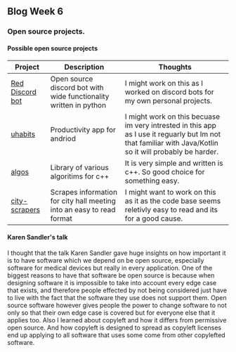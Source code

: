 ## Blog Week 6

### Open source projects.

#### Possible open source projects
Project | Description | Thoughts
------------------|------------------------------------------------|----------------------------------------------------
[Red Discord bot](https://github.com/Cog-Creators/Red-DiscordBot) | Open source discord bot with wide functionality written in python | I might work on this as I worked on discord bots for my own personal projects. 
[uhabits](https://github.com/iSoron/uhabits/) | Productivity app for andriod | I might work on this becuase im very intrested in this app as I use it reguarly but Im not that familiar with Java/Kotlin so it will probably be harder.
[algos](https://github.com/faheel/Algos/) | Library of various algoritims for c++ | It is very simple and written is c++. So good choice for something easy.
[city-scrapers](https://github.com/City-Bureau/city-scrapers) | Scrapes information for city hall meeting into an easy to read format | I might want to work on this as it as the code base seems reletivly easy to read and its for a good cause.

#### Karen Sandler's talk
I thought that the talk Karen Sandler gave huge insights on how important it is to have software which we depend on be open source, especially software for medical devices but really in every application. One of the biggest reasons to have that software be open source is because when designing software it is impossible to take into account every edge case that exists, and therefore people effected by not being considered just have to live with the fact that the software they use does not support them. Open source software however gives people the power to change software to not only so that their own edge case is covered but for everyone else that it applies too. Also I learned about copyleft and how it differs from permissive open source. And how copyleft is designed to spread as copyleft licenses end up applying to all software that uses some come from other copylefted software.

